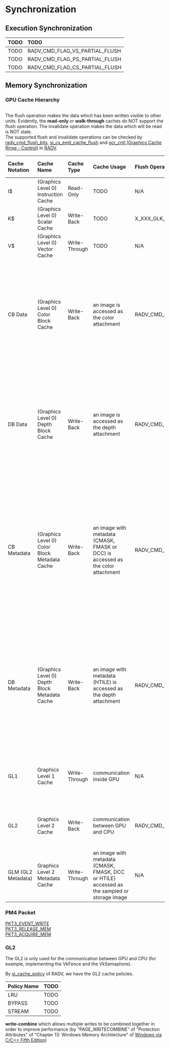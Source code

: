 # Synchronization  

## Execution Synchronization

TODO | TODO  
:- | :-  
TODO | RADV_CMD_FLAG_VS_PARTIAL_FLUSH  
TODO | RADV_CMD_FLAG_PS_PARTIAL_FLUSH  
TODO | RADV_CMD_FLAG_CS_PARTIAL_FLUSH  

## Memory Synchronization  

### GPU Cache Hierarchy  

```graphviz
```

The flush operation makes the data which has been written visible to other units. Evidently, the **read-only** or **walk-through** caches do NOT support the flush operation. The invalidate operation makes the data which will be read is NOT stale.  
The supported flush and invalidate operations can be checked by [radv_cmd_flush_bits](https://gitlab.freedesktop.org/mesa/mesa/-/blob/22.3/src/amd/vulkan/radv_private.h#L1173), [si_cs_emit_cache_flush](https://gitlab.freedesktop.org/mesa/mesa/-/blob/22.3/src/amd/vulkan/si_cmd_buffer.c#L1335) and [gcr_cntl (Graphics Cache Rinse - Control)](https://gitlab.freedesktop.org/mesa/mesa/-/blob/22.3/src/amd/vulkan/si_cmd_buffer.c#L1100) in [RADV](https://docs.mesa3d.org/drivers/radv.html).  

Cache Notation | Cache Name | Cache Type | Cache Usage | Flush Operation RADV | Flush Operation Usage | Invalidate Operation RADV | Invalidate Operation Usage  
:- | :- | :- | :- | :- | :- | :- | :-  
I\$ | (Graphics Level 0) Instruction Cache | Read-Only | TODO | N/A | N/A | RADV_CMD_FLAG_INV_SCACHE | TODO  
K\$ | (Graphics Level 0) Scalar Cache | Write-Back | TODO | X_XXX_GLK_WB | TODO | RADV_CMD_FLAG_INV_KCACHE | TODO  
V\$ | (Graphics Level 0) Vector Cache | Write-Through | TODO | N/A | N/A | RADV_CMD_FLAG_INV_VCACHE | TODO  
CB Data | (Graphics Level 0) Color Block Cache | Write-Back | an image is accessed as the color attachment | RADV_CMD_FLAG_FLUSH_AND_INV_CB | an image has been written as the color attachment and will be read by another usage <br /> ------- <br /> the data will be flushed to GL1 and written directly to GL2 | RADV_CMD_FLAG_FLUSH_AND_INV_CB | TODO  
DB Data | (Graphics Level 0) Depth Block Cache | Write-Back | an image is accessed as the depth attachment | RADV_CMD_FLAG_FLUSH_AND_INV_DB | an image has been written as the depth attachment and will be read by another usage <br /> ------- <br /> the data will be flushed to GL1 and written directly to GL2 | RADV_CMD_FLAG_FLUSH_AND_INV_DB | TODO  
CB Metadata | (Graphics Level 0) Color Block Metadata Cache | Write-Back | an image with metadata (CMASK, FMASK or DCC) is accessed as the color attachment | RADV_CMD_FLAG_FLUSH_AND_INV_CB_META | an image with metadata (CMASK, FMASK or DCC) has been written as the color attachment and will be read by another usage <br /> ------- <br /> the data will be flushed to GL1 and written directly to GL2 | RADV_CMD_FLAG_FLUSH_AND_INV_CB_META | TODO  
DB Metadata | (Graphics Level 0) Depth Block Metadata Cache | Write-Back | an image with metadata (HTILE) is accessed as the depth attachment  | RADV_CMD_FLAG_FLUSH_AND_INV_DB_META | an image with metadata (HTILE) has been written as the depth attachment and will be read by another usage <br /> ------- <br /> the data will be flushed to GL1 and written directly to GL2 | RADV_CMD_FLAG_FLUSH_AND_INV_DB_META | TODO  
GL1 | Graphics Level 1 Cache | Write-Through | communication inside GPU |  N/A | N/A | X_XXX_GL1_INV | the data has been written to GL1 by the flush operation and will be read by GPU <br /> ------- <br /> the data has been written by one computer shader and will be read by another computer shader (there are multiple GL0 and GL1 caches but the coherency is NOT maintained for computer shaders)  
GL2 | Graphics Level 2 Cache | Write-Back |	communication between GPU and CPU | RADV_CMD_FLAG_WB_L2 | the data has been written by GPU and will be read by CPU | RADV_CMD_FLAG_INV_L2 | the data without the "VK_MEMORY_PROPERTY_HOST_COHERENT_BIT" has been written by CPU and will be read by GPU   
GLM (GL2 Metadata) | Graphics Level 2 Metadata Cache | Write-Through | an image with metadata (CMASK, FMASK, DCC or HTILE) accessed as the sampled or storage image | N/A | N/A | RADV_CMD_FLAG_INV_L2_METADATA | the metadata of the image has been written to GL2 by the flush operation and the image will be accessed as the sampled or storage image <br /> ------- <br /> it is NOT necessary to invalidate the GLM when the data is accessed as the buffer since the data will NOT go through the GLM  

### PM4 Packet

[PKT3_EVENT_WRITE](https://gitlab.freedesktop.org/mesa/mesa/-/blob/22.3/src/amd/vulkan/si_cmd_buffer.c#L1144)  
[PKT3_RELEASE_MEM](https://gitlab.freedesktop.org/mesa/mesa/-/blob/22.3/src/amd/vulkan/si_cmd_buffer.c#L1218)  
[PKT3_ACQUIRE_MEM](https://gitlab.freedesktop.org/mesa/mesa/-/blob/22.3/src/amd/vulkan/si_cmd_buffer.c#L1233)  

### GL2

The GL2 is only used for the communication between GPU and CPU (for example, implementing the VkFence and the VkSemaphore).  

By [si_cache_policy](https://gitlab.freedesktop.org/mesa/mesa/-/blob/22.3/src/gallium/drivers/radeonsi/si_pipe.h#L285) of RADV, we have the GL2 cache policies.  

Policy Name | TODO  
:- | :-   
LRU | TODO  
BYPASS | TODO  
STREAM | TODO  

**write-combine** which allows multiple writes to be combined together in order to improve performance (by "PAGE_WRITECOMBINE" of "Protection Attributes" of "Chapter 13: Windows Memory Architecture" of [Windows via C/C++ Fifth Edition](https://www.microsoftpressstore.com/store/windows-via-c-c-plus-plus-9780735642980))  

